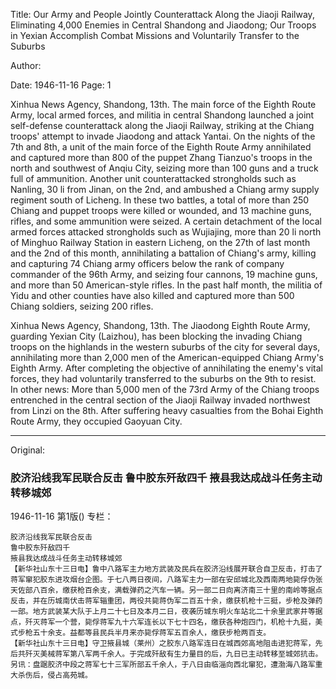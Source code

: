 Title: Our Army and People Jointly Counterattack Along the Jiaoji Railway, Eliminating 4,000 Enemies in Central Shandong and Jiaodong; Our Troops in Yexian Accomplish Combat Missions and Voluntarily Transfer to the Suburbs

Author:

Date: 1946-11-16
Page: 1

Xinhua News Agency, Shandong, 13th. The main force of the Eighth Route Army, local armed forces, and militia in central Shandong launched a joint self-defense counterattack along the Jiaoji Railway, striking at the Chiang troops' attempt to invade Jiaodong and attack Yantai. On the nights of the 7th and 8th, a unit of the main force of the Eighth Route Army annihilated and captured more than 800 of the puppet Zhang Tianzuo's troops in the north and southwest of Anqiu City, seizing more than 100 guns and a truck full of ammunition. Another unit counterattacked strongholds such as Nanling, 30 li from Jinan, on the 2nd, and ambushed a Chiang army supply regiment south of Licheng. In these two battles, a total of more than 250 Chiang and puppet troops were killed or wounded, and 13 machine guns, rifles, and some ammunition were seized. A certain detachment of the local armed forces attacked strongholds such as Wujiajing, more than 20 li north of Minghuo Railway Station in eastern Licheng, on the 27th of last month and the 2nd of this month, annihilating a battalion of Chiang's army, killing and capturing 74 Chiang army officers below the rank of company commander of the 96th Army, and seizing four cannons, 19 machine guns, and more than 50 American-style rifles. In the past half month, the militia of Yidu and other counties have also killed and captured more than 500 Chiang soldiers, seizing 200 rifles.

Xinhua News Agency, Shandong, 13th. The Jiaodong Eighth Route Army, guarding Yexian City (Laizhou), has been blocking the invading Chiang troops on the highlands in the western suburbs of the city for several days, annihilating more than 2,000 men of the American-equipped Chiang Army's Eighth Army. After completing the objective of annihilating the enemy's vital forces, they had voluntarily transferred to the suburbs on the 9th to resist. In other news: More than 5,000 men of the 73rd Army of the Chiang troops entrenched in the central section of the Jiaoji Railway invaded northwest from Linzi on the 8th. After suffering heavy casualties from the Bohai Eighth Route Army, they occupied Gaoyuan City.



<hr /> 

Original: 


### 胶济沿线我军民联合反击  鲁中胶东歼敌四千  掖县我达成战斗任务主动转移城郊

1946-11-16
第1版()
专栏：

    胶济沿线我军民联合反击
    鲁中胶东歼敌四千
    掖县我达成战斗任务主动转移城郊
    【新华社山东十三日电】鲁中八路军主力地方武装及民兵在胶济沿线展开联合自卫反击，打击了蒋军窜犯胶东进攻烟台企图。于七八两日夜间，八路军主力一部在安邱城北及西南两地毙俘伪张天佐部八百余，缴获枪百余支，满载弹药之汽车一辆。另一部二日向离济南三十里的南岭等据点反击，并在历城南伏击蒋军辎重团，两役共毙蒋伪军二百五十余，缴获机枪十三挺，步枪及弹药一部。地方武装某大队于上月二十七日及本月二日，夜袭历城东明火车站北二十余里武家井等据点，歼灭蒋军一个营，毙俘蒋军九十六军连长以下七十四名，缴获各种炮四门，机枪十九挺，美式步枪五十余支。益都等县民兵半月来亦毙俘蒋军五百余人，缴获步枪两百支。
    【新华社山东十三日电】守卫掖县城（莱州）之胶东八路军连日在城西郊高地阻击进犯蒋军，先后共歼灭美械蒋军第八军两千余人。于完成歼敌有生力量目的后，九日已主动转移至城郊抗击。另讯：盘踞胶济中段之蒋军七十三军所部五千余人，于八日由临淄向西北窜犯，遭渤海八路军重大杀伤后，侵占高苑城。
